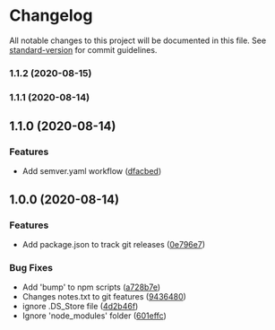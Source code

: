# Changelog

All notable changes to this project will be documented in this file. See [standard-version](https://github.com/conventional-changelog/standard-version) for commit guidelines.

### 1.1.2 (2020-08-15)

### 1.1.1 (2020-08-14)

## 1.1.0 (2020-08-14)


### Features

* Add semver.yaml workflow ([dfacbed](https://github.com/josueal1/chord_transposer/commit/dfacbeda843f04488272bfcf982546bf7ed6912a))

## 1.0.0 (2020-08-14)


### Features

* Add package.json to track git releases ([0e796e7](https://github.com/josueal1/chord_transposer/commit/0e796e7390c2eb2104ed77428fbeb8f49dc0d5d2))


### Bug Fixes

* Add 'bump' to npm scripts ([a728b7e](https://github.com/josueal1/chord_transposer/commit/a728b7e086ca0f711a5d8caae2c93dfa275da5e1))
* Changes notes.txt to git features ([9436480](https://github.com/josueal1/chord_transposer/commit/94364801c9748b27b72945295003e9a9806eabff))
* ignore .DS_Store file ([4d2b46f](https://github.com/josueal1/chord_transposer/commit/4d2b46f175c4d9b9eaf5e71513200edf87218afe))
* Ignore 'node_modules' folder ([601effc](https://github.com/josueal1/chord_transposer/commit/601effcd6fa12dfb774758fceb758a6e2741cb1f))

